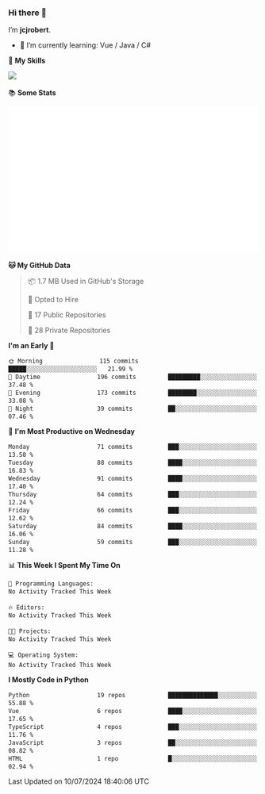 ### Hi there 👋

I’m **jcjrobert**.

- 🌱 I’m currently learning: Vue / Java / C#

🌟 **My Skills**

![](https://img.shields.io/badge/-Python-3e74a2?style=flat-square&logo=Python&logoColor=fff)

📚 **Some Stats**

![](https://github.com/jcjrobert/github-stats/blob/master/generated/overview.svg)

<!--START_SECTION:waka-->
**🐱 My GitHub Data** 

> 📦 1.7 MB Used in GitHub's Storage 
 > 
> 💼 Opted to Hire
 > 
> 📜 17 Public Repositories 
 > 
> 🔑 28 Private Repositories 
 > 
**I'm an Early 🐤** 

```text
🌞 Morning                115 commits         █████░░░░░░░░░░░░░░░░░░░░   21.99 % 
🌆 Daytime                196 commits         █████████░░░░░░░░░░░░░░░░   37.48 % 
🌃 Evening                173 commits         ████████░░░░░░░░░░░░░░░░░   33.08 % 
🌙 Night                  39 commits          ██░░░░░░░░░░░░░░░░░░░░░░░   07.46 % 
```
📅 **I'm Most Productive on Wednesday** 

```text
Monday                   71 commits          ███░░░░░░░░░░░░░░░░░░░░░░   13.58 % 
Tuesday                  88 commits          ████░░░░░░░░░░░░░░░░░░░░░   16.83 % 
Wednesday                91 commits          ████░░░░░░░░░░░░░░░░░░░░░   17.40 % 
Thursday                 64 commits          ███░░░░░░░░░░░░░░░░░░░░░░   12.24 % 
Friday                   66 commits          ███░░░░░░░░░░░░░░░░░░░░░░   12.62 % 
Saturday                 84 commits          ████░░░░░░░░░░░░░░░░░░░░░   16.06 % 
Sunday                   59 commits          ███░░░░░░░░░░░░░░░░░░░░░░   11.28 % 
```


📊 **This Week I Spent My Time On** 

```text
💬 Programming Languages: 
No Activity Tracked This Week

🔥 Editors: 
No Activity Tracked This Week

🐱‍💻 Projects: 
No Activity Tracked This Week

💻 Operating System: 
No Activity Tracked This Week
```

**I Mostly Code in Python** 

```text
Python                   19 repos            ██████████████░░░░░░░░░░░   55.88 % 
Vue                      6 repos             ████░░░░░░░░░░░░░░░░░░░░░   17.65 % 
TypeScript               4 repos             ███░░░░░░░░░░░░░░░░░░░░░░   11.76 % 
JavaScript               3 repos             ██░░░░░░░░░░░░░░░░░░░░░░░   08.82 % 
HTML                     1 repo              █░░░░░░░░░░░░░░░░░░░░░░░░   02.94 % 
```




 Last Updated on 10/07/2024 18:40:06 UTC
<!--END_SECTION:waka-->
